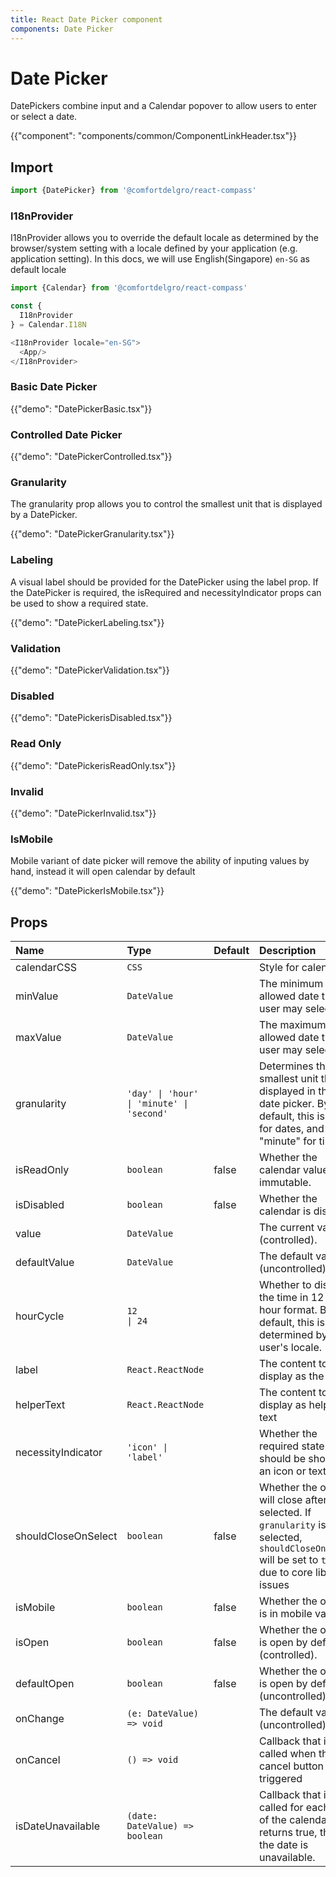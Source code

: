```yaml
---
title: React Date Picker component
components: Date Picker
---
```


# Date Picker

<p class="description">DatePickers combine input and a Calendar popover to allow users to enter or select a date.</p>

{{"component": "components/common/ComponentLinkHeader.tsx"}}

## Import

```js
import {DatePicker} from '@comfortdelgro/react-compass'
```

### I18nProvider

I18nProvider allows you to override the default locale as determined by the browser/system setting with a locale defined by your application (e.g. application setting).
In this docs, we will use English(Singapore) `en-SG` as default locale

```js
import {Calendar} from '@comfortdelgro/react-compass'

const {
  I18nProvider
} = Calendar.I18N

<I18nProvider locale="en-SG">
  <App/>
</I18nProvider>

```

### Basic Date Picker

{{"demo": "DatePickerBasic.tsx"}}

### Controlled Date Picker

{{"demo": "DatePickerControlled.tsx"}}

### Granularity

The granularity prop allows you to control the smallest unit that is displayed by a DatePicker.

{{"demo": "DatePickerGranularity.tsx"}}

### Labeling

A visual label should be provided for the DatePicker using the label prop. If the DatePicker is required, the isRequired and necessityIndicator props can be used to show a required state.

{{"demo": "DatePickerLabeling.tsx"}}

### Validation

{{"demo": "DatePickerValidation.tsx"}}

### Disabled

{{"demo": "DatePickerisDisabled.tsx"}}

### Read Only

{{"demo": "DatePickerisReadOnly.tsx"}}

### Invalid

{{"demo": "DatePickerInvalid.tsx"}}

### IsMobile

Mobile variant of date picker will remove the ability of inputing values by hand, instead it will open calendar by default

{{"demo": "DatePickerIsMobile.tsx"}}

## Props

| Name                | Type                                             | Default | Description                                                                                                                                         |
| :------------------ | :----------------------------------------------- | :------ | :-------------------------------------------------------------------------------------------------------------------------------------------------- |
| calendarCSS         | `CSS`                                            |         | Style for calendar                                                                                                                                  |
| minValue            | `DateValue`                                      |         | The minimum allowed date that a user may select.                                                                                                    |
| maxValue            | `DateValue`                                      |         | The maximum allowed date that a user may select.                                                                                                    |
| granularity         | `'day' \| 'hour' \| 'minute' \| 'second'`        |         | Determines the smallest unit that is displayed in the date picker. By default, this is "day" for dates, and "minute" for times.                     |
| isReadOnly          | `boolean`                                        | false   | Whether the calendar value is immutable.                                                                                                            |
| isDisabled          | `boolean`                                        | false   | Whether the calendar is disabled.                                                                                                                   |
| value               | `DateValue`                                      |         | The current value (controlled).                                                                                                                     |
| defaultValue        | `DateValue`                                      |         | The default value (uncontrolled).                                                                                                                   |
| hourCycle           | `12                                       \| 24` |         | Whether to display the time in 12 or 24 hour format. By default, this is determined by the user's locale.                                           |
| label               | `React.ReactNode`                                |         | The content to display as the label.                                                                                                                |
| helperText          | `React.ReactNode`                                |         | The content to display as helper text                                                                                                               |
| necessityIndicator  | `'icon' \| 'label'`                              |         | Whether the required state should be shown as an icon or text.                                                                                      |
| shouldCloseOnSelect | `boolean`                                        | false   | Whether the overlay will close after selected. If `granularity` is selected, `shouldCloseOnSelect` will be set to `true` due to core library issues |
| isMobile            | `boolean`                                        | false   | Whether the overlay is in mobile variant.                                                                                                           |
| isOpen              | `boolean`                                        | false   | Whether the overlay is open by default (controlled).                                                                                                |
| defaultOpen         | `boolean`                                        | false   | Whether the overlay is open by default (uncontrolled).                                                                                              |
| onChange            | `(e: DateValue) => void`                         |         | The default value (uncontrolled).                                                                                                                   |
| onCancel            | `() => void`                                     |         | Callback that is called when the cancel button is triggered                                                                                         |
| isDateUnavailable   | `(date: DateValue) => boolean`                   |         | Callback that is called for each date of the calendar. If it returns true, then the date is unavailable.                                            |
